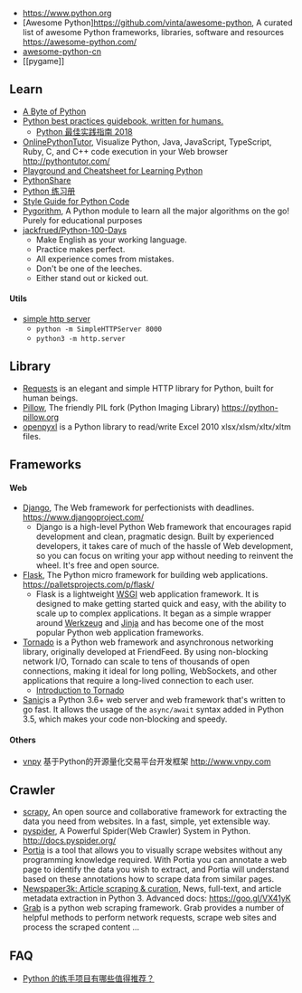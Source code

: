 - https://www.python.org
- [Awesome Python]https://github.com/vinta/awesome-python, A curated list of awesome Python frameworks, libraries, software and resources https://awesome-python.com/
- [awesome-python-cn](https://github.com/jobbole/awesome-python-cn)
- [[pygame]]



## Learn
- [A Byte of Python](https://python.swaroopch.com/)
- [Python best practices guidebook, written for humans.](https://github.com/realpython/python-guide)
  - [Python 最佳实践指南 2018](https://pythoncaff.com/docs/python-guide/2018) 
- [OnlinePythonTutor](https://github.com/pgbovine/OnlinePythonTutor), Visualize Python, Java, JavaScript, TypeScript, Ruby, C, and C++ code execution in your Web browser http://pythontutor.com/
- [Playground and Cheatsheet for Learning Python](https://github.com/trekhleb/learn-python)
- [PythonShare](https://github.com/Yixiaohan/codeparkshare)
- [Python 练习册](https://github.com/Yixiaohan/show-me-the-code)
- [Style Guide for Python Code](https://www.python.org/dev/peps/pep-0008/)
- [Pygorithm](https://github.com/OmkarPathak/pygorithm), A Python module to learn all the major algorithms on the go! Purely for educational purposes
- [jackfrued/Python-100-Days](https://github.com/jackfrued/Python-100-Days)
  - Make English as your working language.
  - Practice makes perfect.
  - All experience comes from mistakes.
  - Don't be one of the leeches.
  - Either stand out or kicked out.
#### Utils
- [simple http server](https://docs.python.org/2/library/simplehttpserver.html)  
  - `python -m SimpleHTTPServer 8000`
  - `python3 -m http.server`



## Library
- [Requests](https://github.com/psf/requests) is an elegant and simple HTTP library for Python, built for human beings.
- [Pillow](https://github.com/python-pillow/Pillow), The friendly PIL fork (Python Imaging Library) https://python-pillow.org
- [openpyxl](https://openpyxl.readthedocs.io/en/stable/) is a Python library to read/write Excel 2010 xlsx/xlsm/xltx/xltm files.



## Frameworks
#### Web
- [Django](https://github.com/django/django), The Web framework for perfectionists with deadlines. https://www.djangoproject.com/
  - Django is a high-level Python Web framework that encourages rapid development and clean, pragmatic design. Built by experienced developers, it takes care of much of the hassle of Web development, so you can focus on writing your app without needing to reinvent the wheel. It's free and open source.
- [Flask](https://github.com/pallets/flask), The Python micro framework for building web applications. https://palletsprojects.com/p/flask/
  - Flask is a lightweight [WSGI](https://wsgi.readthedocs.io/) web application framework. It is designed to make getting started quick and easy, with the ability to scale up to complex applications. It began as a simple wrapper around [Werkzeug](https://www.palletsprojects.com/p/werkzeug/) and [Jinja](https://www.palletsprojects.com/p/jinja/) and has become one of the most popular Python web application frameworks.
- [Tornado](https://github.com/tornadoweb/tornado) is a Python web framework and asynchronous networking library, originally developed at FriendFeed. By using non-blocking network I/O, Tornado can scale to tens of thousands of open connections, making it ideal for long polling, WebSockets, and other applications that require a long-lived connection to each user.
  - [Introduction to Tornado](https://docs.hacknode.org/itt2zh/)
- [Sanic](https://github.com/huge-success/sanic)is a Python 3.6+ web server and web framework that's written to go fast. It allows the usage of the `async/await` syntax added in Python 3.5, which makes your code non-blocking and speedy.
#### Others
- [vnpy](https://github.com/vnpy/vnpy) 基于Python的开源量化交易平台开发框架 http://www.vnpy.com



## Crawler
- [scrapy](https://scrapy.org/), An open source and collaborative framework for extracting the data you need from websites. In a fast, simple, yet extensible way.
- [pyspider](https://github.com/binux/pyspider), A Powerful Spider(Web Crawler) System in Python. http://docs.pyspider.org/
- [Portia](https://github.com/scrapinghub/portia) is a tool that allows you to visually scrape websites without any programming knowledge required. With Portia you can annotate a web page to identify the data you wish to extract, and Portia will understand based on these annotations how to scrape data from similar pages.
- [Newspaper3k: Article scraping & curation](https://github.com/codelucas/newspaper), News, full-text, and article metadata extraction in Python 3. Advanced docs: https://goo.gl/VX41yK
- [Grab](https://github.com/lorien/grab) is a python web scraping framework. Grab provides a number of helpful methods to perform network requests, scrape web sites and process the scraped content ...



## FAQ
- [Python 的练手项目有哪些值得推荐？](https://www.zhihu.com/question/29372574/answer/554481284)

